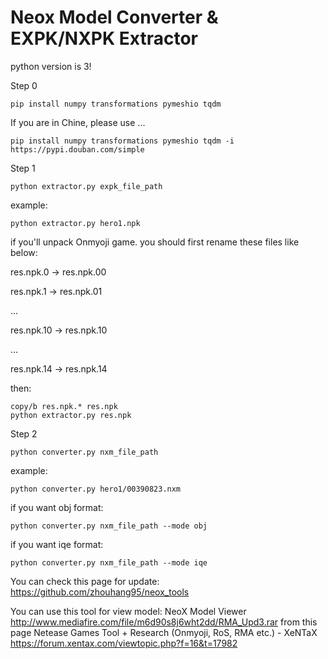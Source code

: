 # Neox Model Converter & EXPK/NXPK Extractor

python version is 3!

Step 0
```
pip install numpy transformations pymeshio tqdm
```
If you are in Chine, please use ...
```
pip install numpy transformations pymeshio tqdm -i https://pypi.douban.com/simple
```
Step 1
```
python extractor.py expk_file_path
```
example:
```
python extractor.py hero1.npk
```
if you'll unpack Onmyoji game.
you should first rename these files like below:

res.npk.0 -> res.npk.00

res.npk.1 -> res.npk.01

...

res.npk.10 -> res.npk.10

...

res.npk.14 -> res.npk.14


then:
```
copy/b res.npk.* res.npk
python extractor.py res.npk
```

Step 2
```
python converter.py nxm_file_path
```
example:
```
python converter.py hero1/00390823.nxm
```
if you want obj format:
```
python converter.py nxm_file_path --mode obj
```
if you want iqe format:
```
python converter.py nxm_file_path --mode iqe
```

You can check this page for update:
https://github.com/zhouhang95/neox_tools

You can use this tool for view model:
NeoX Model Viewer
http://www.mediafire.com/file/m6d90s8j6wht2dd/RMA_Upd3.rar
from this page
Netease Games Tool + Research (Onmyoji, RoS, RMA etc.) - XeNTaX
https://forum.xentax.com/viewtopic.php?f=16&t=17982
